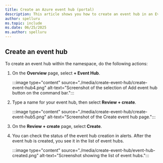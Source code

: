 ```yaml
---
title: Create an Azure event hub (portal)
description: This article shows you how to create an event hub in an Event Hubs namespace in the Azure portal. 
author: spelluru
ms.topic: include
ms.date: 06/25/2025
ms.author: spelluru
---
```


## Create an event hub

To create an event hub within the namespace, do the following actions:

1. On the **Overview** page, select **+ Event Hub**.

   :::image type="content" source="./media/create-event-hub/create-event-hub4.png" alt-text="Screenshot of the selection of Add event hub button on the command bar.":::

1. Type a name for your event hub, then select **Review + create**.

   :::image type="content" source="./media/create-event-hub/create-event-hub5.png" alt-text="Screenshot of the Create event hub page.":::

1. On the **Review + create** page, select **Create**. 
1. You can check the status of the event hub creation in alerts. After the event hub is created, you see it in the list of event hubs.

   :::image type="content" source="./media/create-event-hub/event-hub-created.png" alt-text="Screenshot showing the list of event hubs.":::
